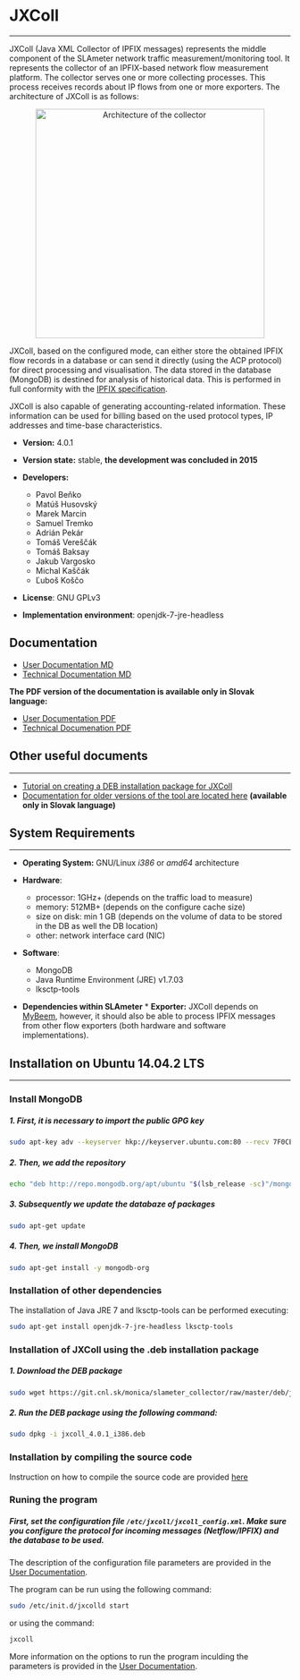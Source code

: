 # JXColl
--------

JXColl (Java XML Collector of IPFIX messages) represents the middle component of the SLAmeter network traffic measurement/monitoring tool. It represents the collector of an IPFIX-based network flow measurement platform. The collector serves one or more collecting processes. This process receives records about IP flows from one or more exporters. The architecture of JXColl is as follows:

<p align="center">
  <img src="/fig/collector.png" width="410" title="Architecture of the collector">
</p>

JXColl, based on the configured mode, can either store the obtained IPFIX flow records in a database or can send it directly (using the ACP protocol) for direct processing and visualisation. The data stored in the database (MongoDB) is destined for analysis of historical data. This is performed in full conformity with the [IPFIX specification](https://tools.ietf.org/html/rfc7011).

JXColl is also capable of generating accounting-related information. These information can be used for billing based on the used protocol types, IP addresses and time-base characteristics.

*  **Version:** 4.0.1 
*  **Version state:** stable, **the development was concluded in 2015**
*   **Developers:**
      * Pavol Beňko
      * Matúš Husovský
      * Marek Marcin
      * Samuel Tremko
      * Adrián Pekár
      * Tomáš Vereščák
      * Tomáš Baksay
      * Jakub Vargosko
      * Michal Kaščák
      * Ľuboš Koščo
        
*   **License**: GNU GPLv3
*   **Implementation environment**: openjdk-7-jre-headless 

## Documentation
*   [User Documentation MD](JXCOLL_USER_DOC.md)
*   [Technical Documentation MD](JXCOLL_SYSTEM_DOC.md)

**The PDF version of the documentation is available only in Slovak language:**
 * [User Documentation PDF](https://github.com/cnl-monica/jxcoll/tree/master/doc/JXColl_v4.0.1_PP.pdf)
 * [Technical Documenation PDF](https://github.com/cnl-monica/jxcoll/tree/master/doc/JXColl_v4.0.1_SP.pdf)

## Other useful documents
------------------------------------------------
 *   [Tutorial on creating a DEB installation package for JXColl](DEB_TUTORIAL.md)
 *   [Documentation for older versions of the tool are located here](https://github.com/cnl-monica/jxcoll/tree/master/doc/) **(available only in Slovak language)**

## System Requirements
-----------------------
* **Operating System:** GNU/Linux *i386* or *amd64* architecture

*  **Hardware**:
      *   processor: 1GHz+ (depends on the traffic load to measure)
      *   memory: 512MB+ (depends on the configure cache size)
      *   size on disk: min 1 GB (depends on the volume of data to be stored in the DB as well the DB location)
      *   other: network interface card (NIC)

*  **Software**:
      *   MongoDB
      *   Java Runtime Environment (JRE) v1.7.03
      *   lksctp-tools

* **Dependencies within SLAmeter**
      *   **Exporter:** JXColl depends on [MyBeem](https://github.com/cnl-monica/mybeem), however, it should also be able to process IPFIX messages from other flow exporters (both hardware and software implementations).

## Installation on Ubuntu 14.04.2 LTS
---------------------------

### Install MongoDB 

##### 1. First, it is necessary to import the public GPG key
```bash
sudo apt-key adv --keyserver hkp://keyserver.ubuntu.com:80 --recv 7F0CEB10
```
##### 2. Then, we add the repository
```bash
echo "deb http://repo.mongodb.org/apt/ubuntu "$(lsb_release -sc)"/mongodb-org/3.0 multiverse" | sudo tee /etc/apt/sources.list.d/mongodb-org-3.0.list
```
##### 3. Subsequently we update the databaze of packages
```bash
sudo apt-get update
```
##### 4. Then, we install MongoDB
```bash
sudo apt-get install -y mongodb-org
```

### Installation of other dependencies 

The installation of Java JRE 7 and lksctp-tools can be performed executing:
```bash
sudo apt-get install openjdk-7-jre-headless lksctp-tools
```

### Installation of JXColl using the .deb installation package

##### 1. Download the DEB package
```bash
sudo wget https://git.cnl.sk/monica/slameter_collector/raw/master/deb/jxcoll_4.0.1_i386.deb --no-check-certificate 
```

##### 2. Run the DEB package using the following command: 
```bash
sudo dpkg -i jxcoll_4.0.1_i386.deb 
```
### Installation by compiling the source code

Instruction on how to compile the source code are provided [here](JXCOLL_COMPILE.md)

### Runing the program

##### First, set the configuration file `/etc/jxcoll/jxcoll_config.xml`. Make sure you configure the protocol for incoming messages (Netflow/IPFIX) and the database to be used.

The description of the configuration file parameters are provided in the [User Documentation](JXCOLL_USER_DOC.md).

The program can be run using the following command:
```bash
sudo /etc/init.d/jxcolld start
```
or using the command:
```bash 
jxcoll 
```
More information on the options to run the program inculding the parameters is provided in the [User Documentation](JXCOLL_USER_DOC.md).

